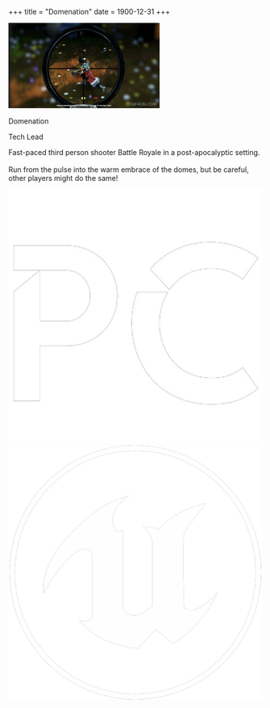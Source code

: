 +++
title = "Domenation"
date = 1900-12-31
+++

<html lang="en">
    <div class="card">
        <div class="card-visual">
            <img src="../images/domenation/animated.gif" alt="Card Image" class="card-image-left">
        </div>
        <div class="card-text">
            <p class="card-title">Domenation</p>
            <p class="card-subtitle">Tech Lead</p>
            <p class="card-description">Fast-paced third person shooter Battle Royale in a post-apocalyptic setting.<br><br>Run from the pulse into the warm embrace of the domes, but be careful, other players might do the same!</p>
            <div class="card-logo-container">
                <img src="../images/pc_logo.png" alt="Card Engine Logo" class="card-logo">
                <img src="../images/tech/unreal_logo.png" alt="Card Engine Logo" class="card-logo">
            </div>
        </div>
    </div>
</html>
